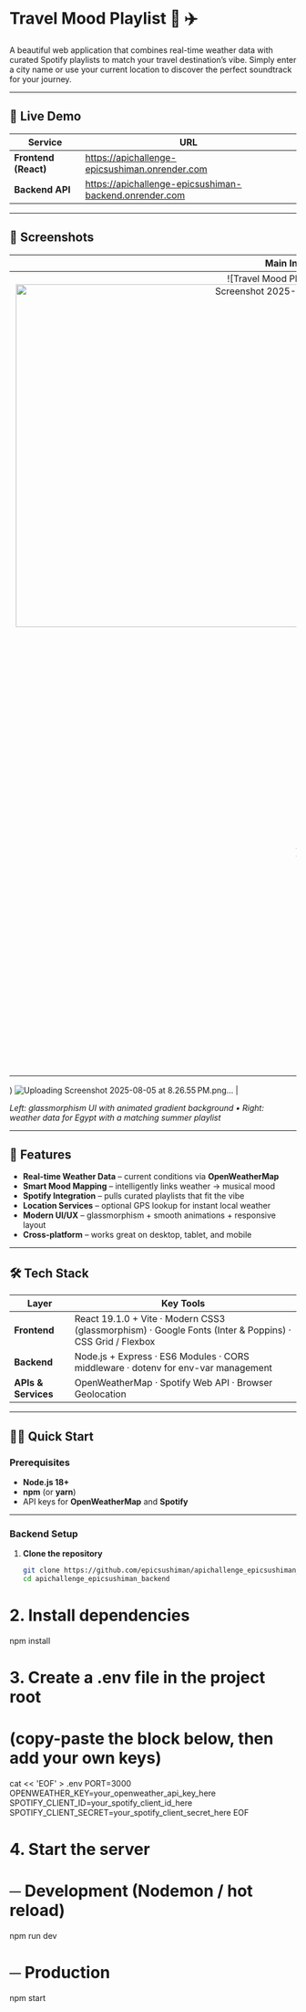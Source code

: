 # Travel Mood Playlist 🎵 ✈️

A beautiful web application that combines real-time weather data with curated Spotify playlists to match your travel destination’s vibe. Simply enter a city name or use your current location to discover the perfect soundtrack for your journey.

---

## 🌟 Live Demo

| Service | URL |
|---------|-----|
| **Frontend (React)** | <https://apichallenge-epicsushiman.onrender.com> |
| **Backend API** | <https://apichallenge-epicsushiman-backend.onrender.com> |

---

## 📸 Screenshots

| Main Interface | Results View |
|:--------------:|:------------:|
| ![Travel Mood Playlist Interface](<img width="989" height="601" alt="Screenshot 2025-08-05 at 8 26 42 PM" src="https://github.com/user-attachments/assets/834cfdb9-a968-413a-bde3-6dd83561a2c4" />
) | ![Weather and Playlist Results](<img width="984" height="756" alt="Screenshot 2025-08-05 at 8 27 04 PM" src="https://github.com/user-attachments/assets/e40b03d6-67da-424e-a9a6-a12d93beb78a" />
) ![Uploading Screenshot 2025-08-05 at 8.26.55 PM.png…]()
|

*Left: glassmorphism UI with animated gradient background • Right: weather data for Egypt with a matching summer playlist*

---

## 🚀 Features

- **Real-time Weather Data** – current conditions via **OpenWeatherMap**
- **Smart Mood Mapping** – intelligently links weather → musical mood
- **Spotify Integration** – pulls curated playlists that fit the vibe
- **Location Services** – optional GPS lookup for instant local weather
- **Modern UI/UX** – glassmorphism + smooth animations + responsive layout
- **Cross-platform** – works great on desktop, tablet, and mobile

---

## 🛠️ Tech Stack

| Layer | Key Tools |
|-------|-----------|
| **Frontend** | React 19.1.0 + Vite · Modern CSS3 (glassmorphism) · Google Fonts (Inter & Poppins) · CSS Grid / Flexbox |
| **Backend** | Node.js + Express · ES6 Modules · CORS middleware · dotenv for env-var management |
| **APIs & Services** | OpenWeatherMap · Spotify Web API · Browser Geolocation |

---

## 🏃‍♂️ Quick Start

### Prerequisites

- **Node.js 18+**
- **npm** (or **yarn**)
- API keys for **OpenWeatherMap** and **Spotify**

---

### Backend Setup

1. **Clone the repository**

   ```bash
   git clone https://github.com/epicsushiman/apichallenge_epicsushiman_backend.git
   cd apichallenge_epicsushiman_backend
# 2. Install dependencies
npm install


# 3. Create a .env file in the project root
# (copy-paste the block below, then add your own keys)
cat << 'EOF' > .env
PORT=3000
OPENWEATHER_KEY=your_openweather_api_key_here
SPOTIFY_CLIENT_ID=your_spotify_client_id_here
SPOTIFY_CLIENT_SECRET=your_spotify_client_secret_here
EOF


# 4. Start the server
# ─ Development (Nodemon / hot reload)
npm run dev

# ─ Production
npm start

